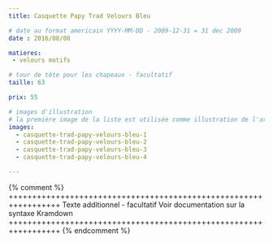 ```yaml
---
title: Casquette Papy Trad Velours Bleu

# date au format americain YYYY-MM-DD - 2009-12-31 = 31 dec 2009
date : 2016/08/08

matieres:
 - velours motifs

# tour de tête pour les chapeaux - facultatif
taille: 63

prix: 55

# images d'illustration
# la première image de la liste est utilisée comme illustration de l'article dans les pages de listing.
images:
  - casquette-trad-papy-velours-bleu-1
  - casquette-trad-papy-velours-bleu-2
  - casquette-trad-papy-velours-bleu-3
  - casquette-trad-papy-velours-bleu-4

---
```

{% comment %} +++++++++++++++++++++++++++++++++++++++++++++++++++++++++++++++++
              Texte additionnel - facultatif
              Voir documentation sur la syntaxe Kramdown
+++++++++++++++++++++++++++++++++++++++++++++++++++++++++++++++++ {% endcomment %}
